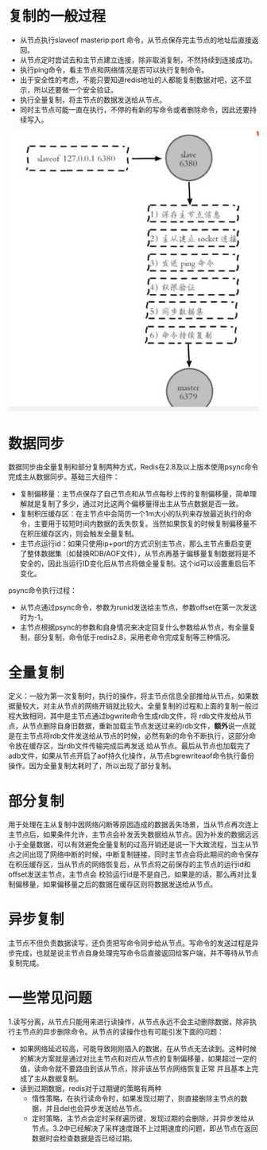 # 复制的一般过程  
- 从节点执行slaveof masterip:port 命令，从节点保存完主节点的地址后直接返回。  
- 从节点定时尝试去和主节点建立连接，除非取消复制，不然持续到连接成功。  
- 执行ping命令，看主节点和网络情况是否可以执行复制命令。  
- 出于安全性的考虑，不能只要知道redis地址的人都能复制数据对吧，这不显示，所以还要做一个安全验证。  
- 执行全量复制，将主节点的数据发送给从节点。  
- 同时主节点可能一直在执行，不停的有新的写命令或者删除命令，因此还要持续写入。  

![主从复制过程](https://github.com/781303842/Mainstudy/blob/master/ALLIMG/%E5%A4%8D%E5%88%B6%E8%BF%87%E7%A8%8B.png)  

# 数据同步  
数据同步由全量复制和部分复制两种方式，Redis在2.8及以上版本使用psync命令完成主从数据同步。基础三大组件：
- 复制偏移量：主节点保存了自己节点和从节点每秒上传的复制偏移量，简单理解就是复制了多少，通过对比这两个偏移量得出主从节点数据是否一致。  
- 复制积压缓存区：在主节点中会简历一个1m大小的队列来存放最近执行的命令，主要用于较短时间内数据的丢失恢复。当然如果恢复的时候复制偏移量不在积压缓存区内，则会触发全量复制。
- 主节点运行id：如果只使用ip+port的方式识别主节点，那么主节点重启变更了整体数据集（如替换RDB/AOF文件），从节点再基于偏移量复制数据将是不安全的，因此当运行ID变化后从节点将做全量复制。这个id可以设置重启后不变化。

psync命令执行过程：  
- 从节点通过psync命令，参数为runid发送给主节点，参数offset在第一次发送时为-1。
- 主节点根据psync的参数和自身情况来决定回复什么参数给从节点，有全量复制，部分复制，命令低于redis2.8，采用老命令完成复制等三种情况。

# 全量复制  

定义：一般为第一次复制时，执行的操作，将主节点信息全部推给从节点，如果数据量较大，对主从节点的网络开销就比较大。全量复制的过程和上面的复制一般过程大致相同，其中是主节点通过bgwrite命令生成rdb文件，将
rdb文件发给从节点，从节点删除自身旧数据，重新加载主节点发送过来的rdb文件，**额外**说一点就是在主节点将rdb文件发送给从节点的时候，必然有新的命令不断执行，这部分命令放在缓存区，当rdb文件传输完成后再发送
给从节点。最后从节点也加载完了adb文件，如果从节点开启了aof持久化操作，从节点bgrewriteaof命令执行备份操作。因为全量复制太耗时了，所以出现了部分复制。



# 部分复制  

用于处理在主从复制中因网络闪断等原因造成的数据丢失场景，当从节点再次连上主节点后，如果条件允许，主节点会补发丢失数据给从节点。因为补发的数据远远小于全量数据，可以有效避免全量复制的过高开销还是说一下大致流程，当主从节点之间出现了网络中断的时候，中断复制链接，同时主节点会将此期间的命令保存在积压缓存区，当从节点的网络恢复后，从节点将之前保存的主节点的运行id和offset发送主节点，主节点会
校验运行id是不是自己，如果是的话，那么再对比复制偏移量，如果偏移量之后的数据在缓存区则将数据发送给从节点。  

# 异步复制  
主节点不但负责数据读写，还负责把写命令同步给从节点。写命令的发送过程是异步完成，也就是说主节点自身处理完写命令后直接返回给客户端，并不等待从节点复制完成。  

# 一些常见问题  
1.读写分离，从节点只能用来进行读操作，从节点永远不会主动删除数据，除非执行主节点的异步删除命令。从节点的读操作也有可能引发下面的问题：
- 如果网络延迟较高，可能导致刚刚插入的数据，在从节点无法读到。这种时候的解决方案就是通过对比主节点和对应从节点的复制偏移量，如果超过一定的值，读命令就不要路由到该从节点，除非该丛节点网络恢复正常
并且基本上完成了主从数据复制。  
- 读到过期数据，redis对于过期键的策略有两种
    - 惰性策略，在执行读命令时，如果发现过期了，则直接删除主节点的数据，并且del也会异步发送给丛节点。
    - 定时策略，主节点会定时采样遍历键，发现过期的会删除，并异步发给从节点。3.2中已经解决了采样速度跟不上过期速度的问题，即丛节点在返回数据时会检查数据是否已经过期。

